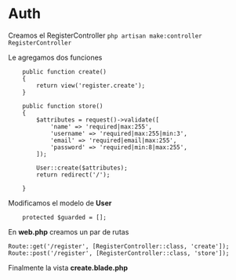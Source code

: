 # Auth

Creamos el RegisterController `php artisan make:controller RegisterController`

Le agregamos dos funciones

```
    public function create()
    {
        return view('register.create');
    }

    public function store()
    {
        $attributes = request()->validate([
            'name' => 'required|max:255',
            'username' => 'required|max:255|min:3',
            'email' => 'required|email|max:255',
            'password' => 'required|min:8|max:255',
        ]);

        User::create($attributes);
        return redirect('/');

    }
```

Modificamos el modelo de **User**

```
    protected $guarded = [];
```

En **web.php** creamos un par de rutas

```
Route::get('/register', [RegisterController::class, 'create']);
Route::post('/register', [RegisterController::class, 'store']);
```

Finalmente la vista **create.blade.php**
